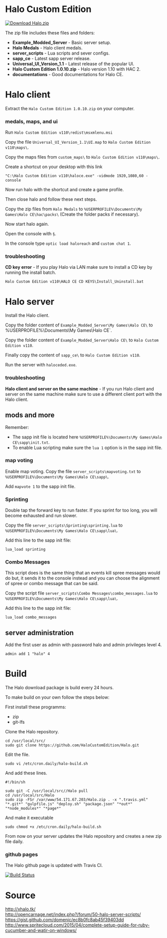 # Halo Custom Edition

[![**Download Halo.zip**](https://janikvonrotz.ch/wp-content/uploads/2015/10/Halo-Download.png)](http://54.171.67.203/Halo.zip)

The zip file includes these files and folders:

* **Example_Modded_Server** - Basic server setup.
* **Halo Medals** - Halo client medals.
* **server_scripts** - Lua scripts and sever configs.
* **sapp_ce** - Latest sapp server release.
* **Universal_UI_Version_1.1** - Latest release of the popular UI.
* **Halo Custom Edition 1.0.10.zip** - Halo version 1.10 with HAC 2.
* **documentations** - Good documentations for Halo CE.

# Halo client

Extract the `Halo Custom Edition 1.0.10.zip` on your computer.

### medals, maps, and ui

Run `Halo Custom Edition v110\redist\msxmlenu.msi`

Copy the file `Universal_UI_Version_1.1\UI.map` to `Halo Custom Edition v110\maps\`.

Copy the maps files from `custom_maps\` to `Halo Custom Edition v110\maps\`.

Create a shortcut on your desktop with this link

    "C:\Halo Custom Edition v110\haloce.exe" -vidmode 1920,1080,60 -console

Now run halo with the shortcut and create a game profile.

Then close halo and follow these next steps.

Copy the zip files from `Halo Medals` to `%USERPROFILE%\Documents\My Games\Halo CE\hac\packs\` (Create the folder packs if necessary).

Now start halo again.

Open the console with `§`.

In the console type `optic load haloreach` and `custom chat 1`.

### troubleshooting

**CD key error** - If you play Halo via LAN make sure to install a CD key by running the install batch.

    Halo Custom Edition v110\HALO CE CD KEYS\Install_Uninstall.bat

# Halo server

Install the Halo client.

Copy the folder content of `Example_Modded_Server\My Games\Halo CE\` to ` `%USERPROFILE%\Documents\My Games\Halo CE\`.

Copy the folder content of `Example_Modded_Server\Halo CE\` to `Halo Custom Edition v110`.

Finally copy the content of `sapp_ce\` to `Halo Custom Edition v110`.

Run the server with `haloceded.exe`.

### troubleshooting

**Halo client and server on the same machine** - If you run Halo client and server on the same machine make sure to use a different client port with the Halo client.

## mods and more

Remember:
* The sapp init file is located here `%USERPROFILE%\Documents\My Games\Halo CE\sapp\init.txt`.
* To enable Lua scripting make sure the `lua 1` option is in the sapp init file.

### map voting
Enable map voting.
Copy the file `server_scripts\mapvoting.txt` to `%USERPROFILE%\Documents\My Games\Halo CE\sapp\`.

Add `mapvote 1` to the sapp init file.

### Sprinting
Double tap the forward key to run faster. If you sprint for too long, you will become exhausted and run slower.

Copy the file `server_scripts\Sprinting\sprinting.lua` to `%USERPROFILE%\Documents\My Games\Halo CE\sapp\lua\`.

Add this line to the sapp init file:

    lua_load sprinting

### Combo Messages
This script does is the same thing that an events kill spree messages would do but, it sends it to the console instead and you can choose the alignment of spree or combo message that can be said.

Copy the script file `server_scripts\Combo Messages\combo_messages.lua` to `%USERPROFILE%\Documents\My Games\Halo CE\sapp\lua\`.

Add this line to the sapp init file:

    lua_load combo_messages

## server administration

Add the first user as admin with password halo and admin privileges level 4.

    admin add 1 "halo" 4

# Build

The Halo download package is build every 24 hours.

To make build on your own follow the steps below:

First install these programms:

* zip
* git-lfs

Clone the Halo repository.

    cd /usr/local/src/
    sudo git clone https://github.com/HaloCustomEdition/Halo.git

Edit the file.

    sudo vi /etc/cron.daily/halo-build.sh

And add these lines.

    #!/bin/sh

    sudo git -C /usr/local/src//Halo pull
    cd /usr/local/src/Halo
    sudo zip -FSr /var/www/54.171.67.203/Halo.zip . -x ".travis.yml" "*.git*" "gulpfile.js" "deploy.sh" "package.json" "*out*" "*node_modules*" "*page*"


And make it executable

    sudo chmod +x /etc/cron.daily/halo-build.sh

From now on your server updates the Halo repository and creates a new zip file daily.

### github pages

The Halo github page is updated with Travis CI.

[![Build Status](https://travis-ci.org/HaloCustomEdition/Halo.svg)](https://travis-ci.org/HaloCustomEdition/Halo)

# Source

http://xhalo.tk/  
http://opencarnage.net/index.php?/forum/50-halo-server-scripts/  
https://gist.github.com/domenic/ec8b0fc8ab45f39403dd  
http://www.spritecloud.com/2015/04/complete-setup-guide-for-ruby-cucumber-and-watir-on-windows/
